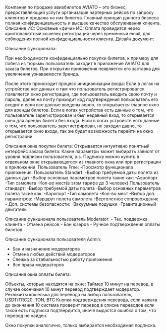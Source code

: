 Компания по продаже авиабилетов AVIATO – это бизнес, предоставляющий услуги организация чартерных рейсов по запросу клиентов и продажа на них билетов. Главный принцип данного бизнеса полная конфиденциальность и высшее качество обслуживания клиента. 
Описание ИС: 
Основные «фичи» ИС: 
Оплата провидится через криптовалютный кошелек регистрация через временный email, для соблюдения полной конфиденциальности клиента.
Дизайн документ:
 

Описание функционала:

При необходимости конфиденциально покупки билетов, к примеру для побега из тюрьмы пользователь заходит в приложение AVIATO для заказа билетов.
При открытии приложения появляется его заставка для увеличения узнаваемости бренда.

После этого происходит процесс инициализации входа: 
Если в логах на устройстве нет данных о там что пользователь регистрировался появляется окно регистрации, где пользователь вводить свою почту и пароль, далее на почту приходит код подтверждения пользователь его входит и если все данные введены верно, то открывается главное окно для аренды билетов. 
Если в логах устройства есть данные о том, что пользователь зарегистрирован и был недавный вход, то открывается окно для аренды билета без входа. 
Если в логах устройств есть данные о том, что пользователь зарегистрирован, но заходил давно, то открывается окно входи, так же будет возможность перейти на окно регистрации.

Описания окна покупки билета:
Открывается интуитивно понятный интерфейс заказа билета: 
Какие параметры может выбирать зависят от уровня подписки пользователя, 
p.s. Подписку можно купить в отдельном окне открывающегося из главного окна или при регистрации в приложении. 
Пользователь Free:
-Просмотр функционала приложения.
Пользователь Standart:
-Выбор требуемой даты полета из данных дат
-Выбор основных параметров полета такие как:
	-Аэропорт 
	-Тип самолета
	-Кол-во мест(в этом тарифе до 3 человек) 
Пользователь стандарт:
-Выбор требуемой даты полета
-Выбор основных параметров полета такие как:
	-Аэропорт 
	-Тип самолета
	-Кол-во мест
-Выбор доп. параметров:
	-Маршрут полета самолета 
	-Вертолетное сопровождение
	- Доп. системы безопасности:
		-Вакуумные подушки 
		-Гравитационный двигатель 

Описание функционала пользователь Moderator:
	- Тех. поддержка клиента
	- Отмена рейсов 
	- Бан юзеров 
	- Ручное подтверждения оплаты билетов

Описание функционала пользователя Admin:	 
-	Бан и назначение модераторов 
-	Отмена любых действий модераторов 
-	Слежка за стабильностью работу приложения
-	Все права модераторов 

Описания окна оплаты билета:

Объекты, которые находятся на окне:
Таймер 10 минут на перевод, в случае окончания 10 минут перевод подтверждает модератор.
Реквизиты кошелька для перевода на выбор пользователь, USDT/TRC20, TON, BTC
Кнопка подтверждения перевода, если нажата до окончания 10 система проверит перевод в списке переводов если такой есть подписка подтвердится, иначе выдастся ошибка о том, что перевод не найден.

Окно покупки аналогично, только выбирается необходимая подписка.
